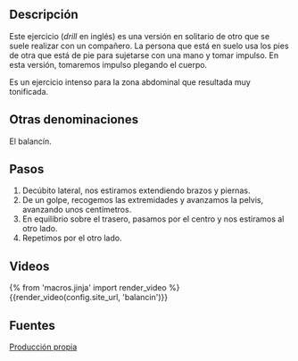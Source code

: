 ## Descripción

Este ejercicio (*drill* en inglés) es una versión en solitario de otro que se suele realizar con un compañero. La persona que está en suelo usa los pies de otra que está de pie para sujetarse con una mano y tomar impulso. En esta versión, tomaremos impulso plegando el cuerpo.

Es un ejercicio intenso para la zona abdominal que resultada muy tonificada.

## Otras denominaciones

El balancín.

## Pasos

1. Decúbito lateral, nos estiramos extendiendo brazos y piernas.
2. De un golpe, recogemos las extremidades y avanzamos la pelvis, avanzando unos centímetros.
3. En equilibrio sobre el trasero, pasamos por el centro y nos estiramos al otro lado.
4. Repetimos por el otro lado.

## Videos


{% from 'macros.jinja' import render_video %}
{{render_video(config.site_url, 'balancin')}}


## Fuentes

[Producción propia]({{config.site_url}})
